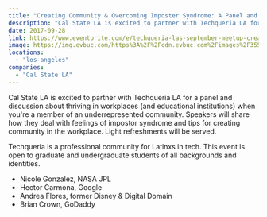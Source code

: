 ```yaml
---
title: "Creating Community & Overcoming Imposter Syndrome: A Panel and Discussion with Techqueria LA"
description: "Cal State LA is excited to partner with Techqueria LA for a panel and discussion about thriving in workplaces (and educational institutions) when you're a member of an underrepresented community. Speakers will share how they deal with feelings of impostor syndrome and tips for creating community in the workplace. Light refreshments will be served."
date: 2017-09-28
link: https://www.eventbrite.com/e/techqueria-las-september-meetup-creating-community-and-overcoming-imposter-syndrome-tickets-38025008825
image: https://img.evbuc.com/https%3A%2F%2Fcdn.evbuc.com%2Fimages%2F35581035%2F205844997693%2F1%2Foriginal.jpg?w=800&auto=compress&rect=0%2C0%2C2160%2C1080&s=fb7f31ce6d45a99a67b604e17d697ecf
locations:
  - "los-angeles"
companies:
  - "Cal State LA"
---
```


Cal State LA is excited to partner with Techqueria LA for a panel and discussion about thriving in workplaces (and educational institutions) when you're a member of an underrepresented community. Speakers will share how they deal with feelings of impostor syndrome and tips for creating community in the workplace. Light refreshments will be served.

Techqueria is a professional community for Latinxs in tech. This event is open to graduate and undergraduate students of all backgrounds and identities.

- Nicole Gonzalez, NASA JPL
- Hector Carmona, Google
- Andrea Flores, former Disney & Digital Domain
- Brian Crown, GoDaddy
